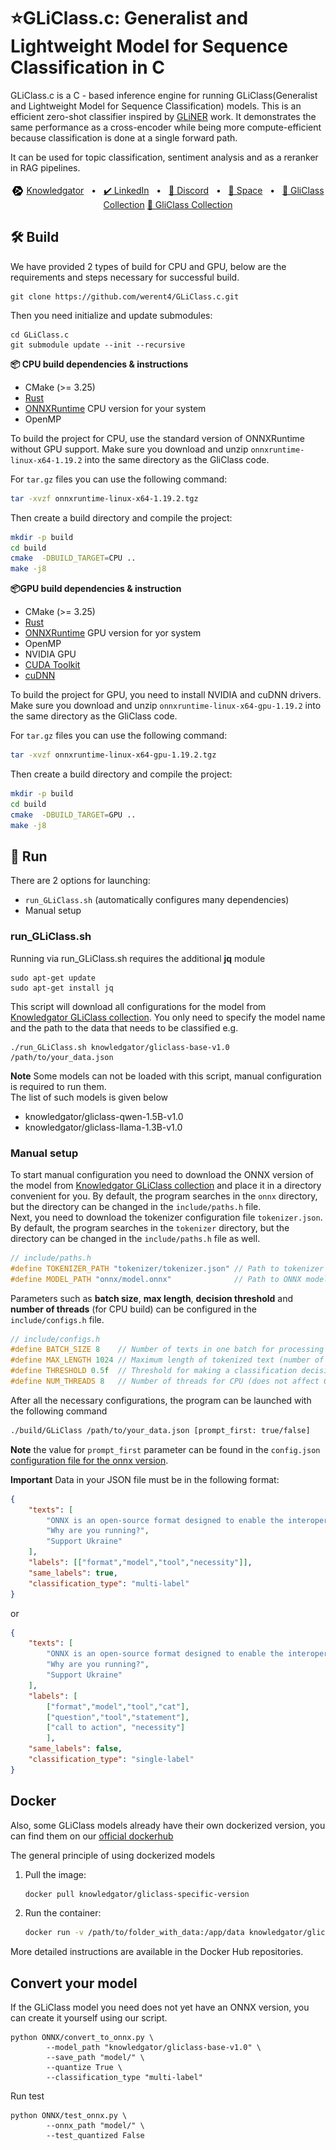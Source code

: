 
# ⭐GLiClass.c: Generalist and Lightweight Model for Sequence Classification in C

GLiClass.c is a C - based inference engine for running GLiClass(Generalist and Lightweight Model for Sequence Classification) models. This is an efficient zero-shot classifier inspired by [GLiNER](https://github.com/urchade/GLiNER) work. It demonstrates the same performance as a cross-encoder while being more compute-efficient because classification is done at a single forward path.  

It can be used for topic classification, sentiment analysis and as a reranker in RAG pipelines.

<p align="center">
    <img src="kg.png" style="position: relative; top: 5px;">
    <a href="https://www.knowledgator.com/"> Knowledgator</a>
    <span>&nbsp;&nbsp;•&nbsp;&nbsp;</span>
    <a href="https://www.linkedin.com/company/knowledgator/">✔️ LinkedIn</a>
    <span>&nbsp;&nbsp;•&nbsp;&nbsp;</span>
    <a href="https://discord.gg/NNwdHEKX">📢 Discord</a>
    <span>&nbsp;&nbsp;•&nbsp;&nbsp;</span>
    <a href="https://huggingface.co/spaces/knowledgator/GLiClass_SandBox">🤗 Space</a>
    <span>&nbsp;&nbsp;•&nbsp;&nbsp;</span>
    <a href="https://huggingface.co/collections/knowledgator/gliclass-6661838823756265f2ac3848">🤗 GliClass Collection</a>
    <a href="https://huggingface.co/collections/knowledgator/gliclass-6661838823756265f2ac3848">🤗 GliClass Collection</a>
</p>

## 🛠 Build
We have provided 2 types of build for CPU and GPU, below are the requirements and steps necessary for successful build.

```
git clone https://github.com/werent4/GLiClass.c.git
```

Then you need initialize and update submodules:
```
cd GLiClass.c
git submodule update --init --recursive
```

**📦 CPU build dependencies & instructions**
 - CMake (>= 3.25)
 - [Rust](https://www.rust-lang.org/tools/install)
 - [ONNXRuntime](https://github.com/microsoft/onnxruntime/releases) CPU version for your system
 - OpenMP 

To build the project for CPU, use the standard version of ONNXRuntime without GPU support. Make sure you download and unzip ```onnxruntime-linux-x64-1.19.2``` into the same directory as the GliClass code.  

For `tar.gz` files you can use the following command:
```bash
tar -xvzf onnxruntime-linux-x64-1.19.2.tgz 
```
Then create a build directory and compile the project:  
```bash
mkdir -p build
cd build
cmake  -DBUILD_TARGET=CPU ..
make -j8
```
**📦GPU build dependencies & instruction**
 - CMake (>= 3.25)
 - [Rust](https://www.rust-lang.org/tools/install)
 - [ONNXRuntime](https://github.com/microsoft/onnxruntime/releases) GPU version for yor system
 - OpenMP
 - NVIDIA GPU
 - [CUDA Toolkit](https://developer.nvidia.com/cuda-downloads)
 - [cuDNN](https://developer.nvidia.com/cudnn-downloads )

To build the project for GPU, you need to install NVIDIA and cuDNN drivers. Make sure you download and unzip ```onnxruntime-linux-x64-gpu-1.19.2``` into the same directory as the GliClass code.  

For `tar.gz` files you can use the following command:
```bash
tar -xvzf onnxruntime-linux-x64-gpu-1.19.2.tgz 
```
Then create a build directory and compile the project:  
```bash
mkdir -p build
cd build
cmake  -DBUILD_TARGET=GPU ..
make -j8
```

## 🚀 Run 
There are 2 options for launching:
 - ```run_GLiClass.sh``` (automatically configures many dependencies)
 - Manual setup 

### run_GLiClass.sh
Running via run_GLiClass.sh requires the additional **jq** module  
```
sudo apt-get update
sudo apt-get install jq
```
This script will download all configurations for the model from [Knowledgator GLiClass collection](https://huggingface.co/collections/knowledgator/gliclass-6661838823756265f2ac3848). You only need to specify the model name and the path to the data that needs to be classified e.g.
```
./run_GLiClass.sh knowledgator/gliclass-base-v1.0 /path/to/your_data.json
```
**Note** Some models can not be loaded with this script, manual configuration is required to run them.  
The list of such models is given below  
 - knowledgator/gliclass-qwen-1.5B-v1.0
 - knowledgator/gliclass-llama-1.3B-v1.0

### Manual setup
To start manual configuration you need to download the ONNX version of the model from [Knowledgator GLiClass collection](https://huggingface.co/collections/knowledgator/gliclass-6661838823756265f2ac3848) and place it in a directory convenient for you. By default, the program searches in the ```onnx``` directory, but the directory can be changed in the ```include/paths.h``` file.  
Next, you need to download the tokenizer configuration file ```tokenizer.json```. By default, the program searches in the ```tokenizer``` directory, but the directory can be changed in the ```include/paths.h``` file as well. 

``` C
// include/paths.h
#define TOKENIZER_PATH "tokenizer/tokenizer.json" // Path to tokenizer file (JSON configuration)
#define MODEL_PATH "onnx/model.onnx"              // Path to ONNX model for inference
```

Parameters such as **batch size**, **max length**, **decision threshold** and **number of threads** (for CPU build) can be configured in the ```include/configs.h``` file.
``` C
// include/configs.h
#define BATCH_SIZE 8    // Number of texts in one batch for processing by the model
#define MAX_LENGTH 1024 // Maximum length of tokenized text (number of tokens)
#define THRESHOLD 0.5f  // Threshold for making a classification decision 
#define NUM_THREADS 8   // Number of threads for CPU (does not affect GPU performance)
```

After all the necessary configurations, the program can be launched with the following command  
``` bash
./build/GLiClass /path/to/your_data.json [prompt_first: true/false]
```
**Note** the value for ```prompt_first``` parameter can be found in the ```config.json``` [configuration file for the onnx version](https://huggingface.co/knowledgator/gliclass-small-v1.0/blob/be5ffb291f2fa96fed865390ceee092efebf4b13/onnx/config.json#L4).

**Important** Data in your JSON file must be in the following format:
```json
{
    "texts": [
        "ONNX is an open-source format designed to enable the interoperability of AI models.",
        "Why are you running?",
        "Support Ukraine"
    ],
    "labels": [["format","model","tool","necessity"]],
    "same_labels": true,
    "classification_type": "multi-label"
}
```
or
```json
{
    "texts": [
        "ONNX is an open-source format designed to enable the interoperability of AI models.",
        "Why are you running?",
        "Support Ukraine"
    ],
    "labels": [
        ["format","model","tool","cat"],
        ["question","tool","statement"],
        ["call to action", "necessity"]
        ],
    "same_labels": false,
    "classification_type": "single-label" 
}
```
## Docker 
Also, some GLiClass models already have their own dockerized version, you can find them on our [official dockerhub](https://hub.docker.com/repositories/knowledgator)
  
The general principle of using dockerized models
1. Pull the image:
    ```bash
    docker pull knowledgator/gliclass-specific-version
    ```
2. Run the container:
    ```bash
    docker run -v /path/to/folder_with_data:/app/data knowledgator/gliclass-specific-version /app/your_data.json
    ```  
More detailed instructions are available in the Docker Hub repositories.

## Convert your model
If the GLiClass model you need does not yet have an ONNX version, you can create it yourself using our script.
```
python ONNX/convert_to_onnx.py \
        --model_path "knowledgator/gliclass-base-v1.0" \
        --save_path "model/" \
        --quantize True \
        --classification_type "multi-label"
```

Run test
```
python ONNX/test_onnx.py \
        --onnx_path "model/" \
        --test_quantized False
```